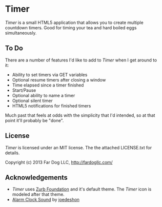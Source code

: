 Timer
=====

*Timer* is a small HTML5 application that allows you to create multiple 
countdown timers. Good for timing your tea and hard boiled eggs simultaneously.

To Do
-----

There are a number of features I'd like to add to *Timer* when I get around to it:

- Ability to set timers via GET variables
- Optional resume timers after closing a window
- Time elapsed since a timer finished
- Start/Pause
- Optional ability to name a timer
- Optional silent timer
- HTML5 notifications for finished timers

Much past that feels at odds with the simplicity that I'd intended, so at that point it'll probably be "done".

License
-------

*Timer* is licensed under an MIT license. The the attached LICENSE.txt for 
details.

Copyright (c) 2013 Far Dog LLC, http://fardogllc.com/

Acknowledgements
----------------

- *Timer* uses [Zurb Foundation](http://foundation.zurb.com) and it's default theme. The *Timer* icon is modeled after that theme.
- [Alarm Clock Sound](http://www.freesound.org/people/joedeshon/sounds/78562/) by [joedeshon](http://www.freesound.org/people/joedeshon/)
